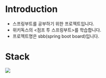 # Introduction
- 스프링부트를 공부하기 위한 프로젝트입니다.
- 위키독스의 <점프 투 스프링부트>를 학습합니다.
- 프로젝트명은 sbb(spring boot board)입니다.

# Stack
<a href="링크"><img src="https://img.shields.io/badge/Spring Boot 3.2.0-6DB33F?style=flat-square&logo=spring-boot&logoColor=white"/></a>

